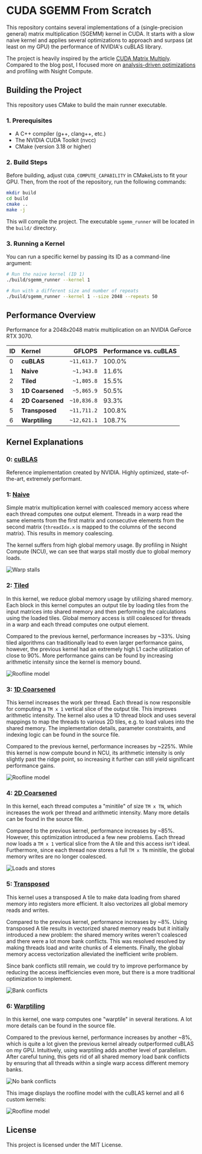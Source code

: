 # CUDA SGEMM From Scratch

This repository contains several implementations of a (single-precision general) matrix multiplication (SGEMM) kernel in CUDA. It starts with a slow naive kernel and applies several optimizations to approach and surpass (at least on my GPU) the performance of NVIDIA's cuBLAS library.

The project is heavily inspired by the article [CUDA Matrix Multiply](https://siboehm.com/articles/22/CUDA-MMM). Compared to the blog post, I focused more on [analysis-driven optimizations](https://developer.nvidia.com/blog/analysis-driven-optimization-preparing-for-analysis-with-nvidia-nsight-compute-part-1/) and profiling with Nsight Compute.

## Building the Project

This repository uses CMake to build the main runner executable.

### 1. Prerequisites

- A C++ compiler (g++, clang++, etc.)
- The NVIDIA CUDA Toolkit (nvcc)
- CMake (version 3.18 or higher)

### 2. Build Steps

Before building, adjust `CUDA_COMPUTE_CAPABILITY` in CMakeLists to fit your GPU. Then, from the root of the repository, run the following commands:

```bash
mkdir build
cd build
cmake ..
make -j
```

This will compile the project. The executable `sgemm_runner` will be located in the `build/` directory.

### 3. Running a Kernel

You can run a specific kernel by passing its ID as a command-line argument:

```bash
# Run the naive kernel (ID 1)
./build/sgemm_runner --kernel 1

# Run with a different size and number of repeats
./build/sgemm_runner --kernel 1 --size 2048 --repeats 50
```

## Performance Overview

Performance for a 2048x2048 matrix multiplication on an NVIDIA GeForce RTX 3070.

| ID  | Kernel           |      GFLOPS | Performance vs. cuBLAS |
| --- | :--------------- | ----------: | :--------------------- |
| 0   | **cuBLAS**       | `~11,613.7` | 100.0%                 |
| 1   | **Naive**        |  `~1,343.8` | 11.6%                  |
| 2   | **Tiled**        |  `~1,805.8` | 15.5%                  |
| 3   | **1D Coarsened** |  `~5,865.9` | 50.5%                  |
| 4   | **2D Coarsened** | `~10,836.8` | 93.3%                  |
| 5   | **Transposed**   | `~11,711.2` | 100.8%                 |
| 6   | **Warptiling**   | `~12,621.1` | 108.7%                 |

## Kernel Explanations

### 0: [cuBLAS](./src/kernels/00_cublas.cuh)

Reference implementation created by NVIDIA. Highly optimized, state-of-the-art, extremely performant.

### 1: [Naive](./src/kernels/01_naive.cuh)

Simple matrix multiplication kernel with coalesced memory access where each thread computes one output element. Threads in a warp read the same elements from the first matrix and consecutive elements from the second matrix (`threadIdx.x` is mapped to the columns of the second matrix). This results in memory coalescing.

The kernel suffers from high global memory usage. By profiling in Nsight Compute (NCU), we can see that warps stall mostly due to global memory loads.

![Warp stalls](./profiling/01_warp_stalls.png)

### 2: [Tiled](./src/kernels/02_tiled.cuh)

In this kernel, we reduce global memory usage by utilizing shared memory. Each block in this kernel computes an output tile by loading tiles from the input matrices into shared memory and then performing the calculations using the loaded tiles. Global memory access is still coalesced for threads in a warp and each thread computes one output element.

Compared to the previous kernel, performance increases by ~33%. Using tiled algorithms can traditionally lead to even larger performance gains, however, the previous kernel had an extremely high L1 cache utilization of close to 90%. More performance gains can be found by increasing arithmetic intensity since the kernel is memory bound.

![Roofline model](./profiling/02_roofline.png)

### 3: [1D Coarsened](./src/kernels/03_1D_coarsened.cuh)

This kernel increases the work per thread. Each thread is now responsible for computing a `TM x 1` vertical slice of the output tile. This improves arithmetic intensity. The kernel also uses a 1D thread block and uses several mappings to map the threads to various 2D tiles, e.g. to load values into the shared memory. The implementation details, parameter constraints, and indexing logic can be found in the source file.

Compared to the previous kernel, performance increases by ~225%. While this kernel is now compute bound in NCU, its arithmetic intensity is only slightly past the ridge point, so increasing it further can still yield significant performance gains.

![Roofline model](./profiling/03_roofline.png)

### 4: [2D Coarsened](./src/kernels/04_2D_coarsened.cuh)

In this kernel, each thread computes a "minitile" of size `TM x TN`, which increases the work per thread and arithmetic intensity. Many more details can be found in the source file.

Compared to the previous kernel, performance increases by ~85%. However, this optimization introduced a few new problems. Each thread now loads a `TM x 1` vertical slice from the A tile and this access isn't ideal. Furthermore, since each thread now stores a full `TM x TN` minitile, the global memory writes are no longer coalesced.

![Loads and stores](./profiling/04_loads_stores.png)

### 5: [Transposed](./src/kernels/05_transposed.cuh)

This kernel uses a transposed A tile to make data loading from shared memory into registers more efficient. It also vectorizes all global memory reads and writes.

Compared to the previous kernel, performance increases by ~8%. Using transposed A tile results in vectorized shared memory reads but it initially introduced a new problem: the shared memory writes weren't coalesced and there were a lot more bank conflicts. This was resolved resolved by making threads load and write chunks of 4 elements. Finally, the global memory access vectorization alleviated the inefficient write problem.

Since bank conflicts still remain, we could try to improve performance by reducing the access inefficiencies even more, but there is a more traditional optimization to implement.

![Bank conflicts](./profiling/05_bank_conflicts.png)

### 6: [Warptiling](./src/kernels/06_warptiling.cuh)

In this kernel, one warp computes one "warptile" in several iterations. A lot more details can be found in the source file.

Compared to the previous kernel, performance increases by another ~8%, which is quite a lot given the previous kernel already outperformed cuBLAS on my GPU. Intuitively, using warptiling adds another level of parallelism. After careful tuning, this gets rid of all shared memory load bank conflicts by ensuring that all threads within a single warp access different memory banks.

![No bank conflicts](./profiling/06_no_bank_conflicts.png)

This image displays the roofline model with the cuBLAS kernel and all 6 custom kernels:

![Roofline model](./profiling/combined_roofline.png)

## License

This project is licensed under the MIT License.
